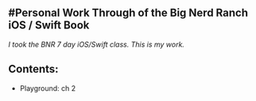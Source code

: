 #Personal Work Through of the Big Nerd Ranch iOS / Swift Book
-----

*I took the BNR 7 day iOS/Swift class. This is my work.*

Contents:
----

- Playground: ch 2

